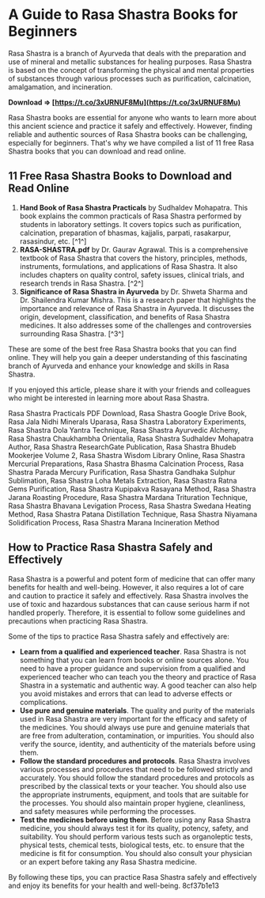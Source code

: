 # A Guide to Rasa Shastra Books for Beginners
 
Rasa Shastra is a branch of Ayurveda that deals with the preparation and use of mineral and metallic substances for healing purposes. Rasa Shastra is based on the concept of transforming the physical and mental properties of substances through various processes such as purification, calcination, amalgamation, and incineration.
 
**Download ⇒ [https://t.co/3xURNUF8Mu](https://t.co/3xURNUF8Mu)**


 
Rasa Shastra books are essential for anyone who wants to learn more about this ancient science and practice it safely and effectively. However, finding reliable and authentic sources of Rasa Shastra books can be challenging, especially for beginners. That's why we have compiled a list of 11 free Rasa Shastra books that you can download and read online.
 
## 11 Free Rasa Shastra Books to Download and Read Online
 
1. **Hand Book of Rasa Shastra Practicals** by Sudhaldev Mohapatra. This book explains the common practicals of Rasa Shastra performed by students in laboratory settings. It covers topics such as purification, calcination, preparation of bhasmas, kajjalis, parpati, rasakarpur, rasasindur, etc. [^1^]
2. **RASA-SHASTRA.pdf** by Dr. Gaurav Agrawal. This is a comprehensive textbook of Rasa Shastra that covers the history, principles, methods, instruments, formulations, and applications of Rasa Shastra. It also includes chapters on quality control, safety issues, clinical trials, and research trends in Rasa Shastra. [^2^]
3. **Significance of Rasa Shastra in Ayurveda** by Dr. Shweta Sharma and Dr. Shailendra Kumar Mishra. This is a research paper that highlights the importance and relevance of Rasa Shastra in Ayurveda. It discusses the origin, development, classification, and benefits of Rasa Shastra medicines. It also addresses some of the challenges and controversies surrounding Rasa Shastra. [^3^]

These are some of the best free Rasa Shastra books that you can find online. They will help you gain a deeper understanding of this fascinating branch of Ayurveda and enhance your knowledge and skills in Rasa Shastra.
 
If you enjoyed this article, please share it with your friends and colleagues who might be interested in learning more about Rasa Shastra.
 
Rasa Shastra Practicals PDF Download,  Rasa Shastra Google Drive Book,  Rasa Jala Nidhi Minerals Uparasa,  Rasa Shastra Laboratory Experiments,  Rasa Shastra Dola Yantra Technique,  Rasa Shastra Ayurvedic Alchemy,  Rasa Shastra Chaukhambha Orientalia,  Rasa Shastra Sudhaldev Mohapatra Author,  Rasa Shastra ResearchGate Publication,  Rasa Shastra Bhudeb Mookerjee Volume 2,  Rasa Shastra Wisdom Library Online,  Rasa Shastra Mercurial Preparations,  Rasa Shastra Bhasma Calcination Process,  Rasa Shastra Parada Mercury Purification,  Rasa Shastra Gandhaka Sulphur Sublimation,  Rasa Shastra Loha Metals Extraction,  Rasa Shastra Ratna Gems Purification,  Rasa Shastra Kupipakva Rasayana Method,  Rasa Shastra Jarana Roasting Procedure,  Rasa Shastra Mardana Trituration Technique,  Rasa Shastra Bhavana Levigation Process,  Rasa Shastra Swedana Heating Method,  Rasa Shastra Patana Distillation Technique,  Rasa Shastra Niyamana Solidification Process,  Rasa Shastra Marana Incineration Method
  
## How to Practice Rasa Shastra Safely and Effectively
 
Rasa Shastra is a powerful and potent form of medicine that can offer many benefits for health and well-being. However, it also requires a lot of care and caution to practice it safely and effectively. Rasa Shastra involves the use of toxic and hazardous substances that can cause serious harm if not handled properly. Therefore, it is essential to follow some guidelines and precautions when practicing Rasa Shastra.
 
Some of the tips to practice Rasa Shastra safely and effectively are:

- **Learn from a qualified and experienced teacher**. Rasa Shastra is not something that you can learn from books or online sources alone. You need to have a proper guidance and supervision from a qualified and experienced teacher who can teach you the theory and practice of Rasa Shastra in a systematic and authentic way. A good teacher can also help you avoid mistakes and errors that can lead to adverse effects or complications.
- **Use pure and genuine materials**. The quality and purity of the materials used in Rasa Shastra are very important for the efficacy and safety of the medicines. You should always use pure and genuine materials that are free from adulteration, contamination, or impurities. You should also verify the source, identity, and authenticity of the materials before using them.
- **Follow the standard procedures and protocols**. Rasa Shastra involves various processes and procedures that need to be followed strictly and accurately. You should follow the standard procedures and protocols as prescribed by the classical texts or your teacher. You should also use the appropriate instruments, equipment, and tools that are suitable for the processes. You should also maintain proper hygiene, cleanliness, and safety measures while performing the processes.
- **Test the medicines before using them**. Before using any Rasa Shastra medicine, you should always test it for its quality, potency, safety, and suitability. You should perform various tests such as organoleptic tests, physical tests, chemical tests, biological tests, etc. to ensure that the medicine is fit for consumption. You should also consult your physician or an expert before taking any Rasa Shastra medicine.

By following these tips, you can practice Rasa Shastra safely and effectively and enjoy its benefits for your health and well-being.
 8cf37b1e13
 
